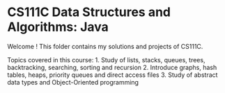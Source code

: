 # CS111C Data Structures and Algorithms: Java

Welcome ! This folder contains my solutions and projects of CS111C.

Topics covered in this course:
    1. Study of lists, stacks, queues, trees, backtracking, searching, sorting and recursion
    2. Introduce graphs, hash tables, heaps, priority queues and direct access files
    3. Study of abstract data types and Object-Oriented programming

